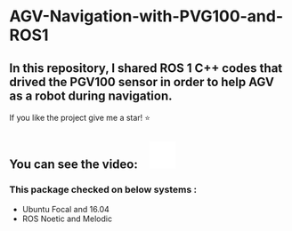 # AGV-Navigation-with-PVG100-and-ROS1
In this repository, I shared ROS 1 C++ codes that drived the PGV100 sensor in order to help AGV as a robot during navigation. 
---
If you like the project give me a star! :star: 

You can see the video: &nbsp;&nbsp;
[![website](./img/youtube-dark.svg)](https://www.youtube.com/watch?v=un2OviZDSlA)
&nbsp;&nbsp;
---

### This package checked on below systems :
- Ubuntu Focal and 16.04 
- ROS Noetic and Melodic


